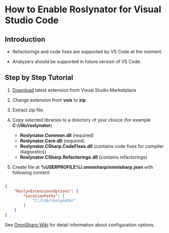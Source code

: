 ﻿# How to Enable Roslynator for Visual Studio Code

## Introduction

* Refactorings and code fixes are supported by VS Code at the moment.

* Analyzers should be supported in future version of VS Code.

## Step by Step Tutorial

1. [Download](http://marketplace.visualstudio.com/items?itemName=josefpihrt.Roslynator2017) latest extension from Visual Studio Marketplace

2. Change extension from **vsix** to **zip**.

3. Extract zip file.

4. Copy selected libraries to a directory of your choice (for example **C://lib/roslynator**)

   * **Roslynator.Common.dll** (required)
   * **Roslynator.Core.dll** (required)
   * **Roslynator.CSharp.CodeFixes.dll** (contains code fixes for compiler diagnostics)
   * **Roslynator.CSharp.Refactorings.dll** (contains refactorings)

5. Create file at **%USERPROFILE%/.omnisharp/omnisharp.json** with following content:


```json

{
    "RoslynExtensionsOptions": {
        "LocationPaths": [
            "C:/lib/roslynator"
        ]
    }
}

```

See [OmniSharp Wiki](http://github.com/OmniSharp/omnisharp-roslyn/wiki/Configuration-Options) for detail information about configuration options.